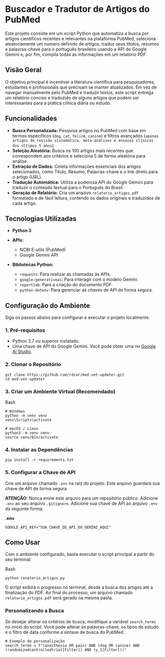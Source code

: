 # Buscador e Tradutor de Artigos do PubMed

Este projeto consiste em um script Python que automatiza a busca por artigos científicos recentes e relevantes na plataforma PubMed, seleciona aleatoriamente um número definido de artigos, traduz seus títulos, resumos e palavras-chave para o português brasileiro usando a API do Google Gemini e, por fim, compila todas as informações em um relatório PDF.

## Visão Geral

O objetivo principal é incentivar a literatura científica para pesquisadores, estudantes e profissionais que precisam se manter atualizados. Em vez de navegar manualmente pelo PubMed e traduzir textos, este script entrega um relatório conciso e traduzido de alguns artigos que podem ser interessantes para a prática clínica diária ou estudo.

## Funcionalidades

-   **Busca Personalizada:** Pesquisa artigos no PubMed com base em termos específicos (`dog`, `cat`, `feline`, `canine`) e filtros avançados (``apenas artigos de revisão sistemática, meta-análises e ensaios clínicos dos últimos 5 anos``).
-   **Seleção Aleatória:** Busca os 100 artigos mais recentes que correspondem aos critérios e seleciona 5 de forma aleatória para análise.
-   **Extração de Dados:** Coleta informações essenciais dos artigos selecionados, como Título, Resumo, Palavras-chave e o link direto para o artigo (URL).
-   **Tradução Automática:** Utiliza a poderosa API do Google Gemini para traduzir o conteúdo textual para o Português do Brasil.
-   **Geração de Relatório:** Cria um arquivo `relatorio_artigos.pdf` formatado e de fácil leitura, contendo os dados originais e traduzidos de cada artigo.

## Tecnologias Utilizadas

-   **Python 3**
-   **APIs:**
    -   NCBI E-utils (PubMed)
    -   Google Gemini API
        
-   **Bibliotecas Python:**
    -   `requests`: Para realizar as chamadas às APIs.
    -   `google-generativeai`: Para interagir com o modelo Gemini.
    -   `reportlab`: Para a criação do documento PDF.
    -   `python-dotenv`: Para gerenciar as chaves de API de forma segura.
        

## Configuração do Ambiente

Siga os passos abaixo para configurar e executar o projeto localmente.

### 1. Pré-requisitos

-   Python 3.7 ou superior instalado.
-   Uma chave de API do Google Gemini. Você pode obter uma no [Google AI Studio](https://aistudio.google.com/app/apikey?authuser=1).

### 2. Clonar o Repositório

```
git clone https://github.com/rdcar/med-vet-updater.git
cd med-vet-updater
```
### 3. Criar um Ambiente Virtual (Recomendado)   
Bash
```
# Windows
python -m venv venv
venv\Scripts\activate

# macOS / Linux
python3 -m venv venv
source venv/bin/activate
```
### 4. Instalar as Dependências
```
pip install -r requirements.txt

```

### 5. Configurar a Chave de API
Crie um arquivo chamado `.env` na raiz do projeto. Este arquivo guardará sua chave de API de forma segura.

**ATENÇÃO:** Nunca envie este arquivo para um repositório público. Adicione `.env` ao seu arquivo `.gitignore`.
Adicione sua chave de API ao arquivo `.env` da seguinte forma:

**.env**

```
GOOGLE_API_KEY="SUA_CHAVE_DE_API_DO_GEMINI_AQUI"

```
## Como Usar

Com o ambiente configurado, basta executar o script principal a partir do seu terminal:

Bash

```
python renatorio_artigos.py

```
O script exibirá o progresso no terminal, desde a busca dos artigos até a finalização do PDF. Ao final do processo, um arquivo chamado `relatorio_artigos.pdf` será gerado na mesma pasta.

### Personalizando a Busca

Se desejar alterar os critérios de busca, modifique a variável `search_terms` no início do script. Você pode alterar as palavras-chave, os tipos de estudo e o filtro de data conforme a sintaxe de busca do PubMed.

```
# Exemplo de personalização
search_terms = f"(anesthesia OR pain) AND (dog OR canine) AND (randomizedcontrolledtrial[Filter]) AND (y_1[Filter]))"

```
